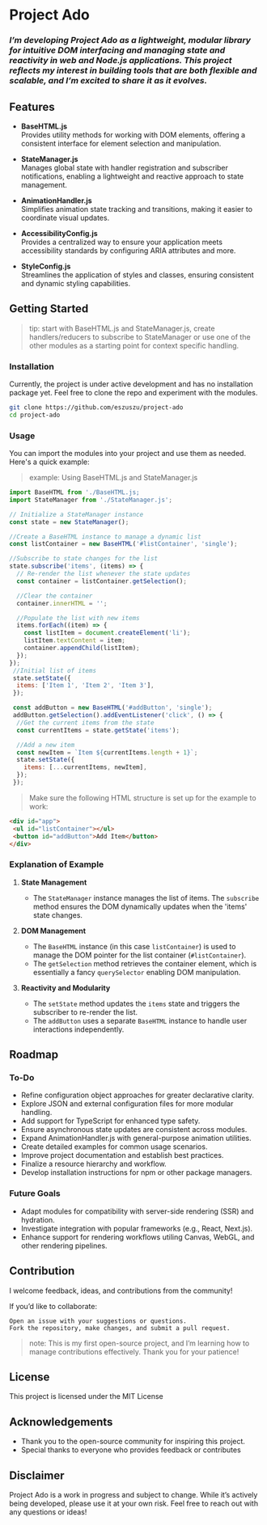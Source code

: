 # Project Ado
### *I’m developing Project Ado as a lightweight, modular library for intuitive DOM interfacing and managing state and reactivity in web and Node.js applications. This project reflects my interest in building tools that are both flexible and scalable, and I’m excited to share it as it evolves.*



## Features  

- **BaseHTML.js**  
  Provides utility methods for working with DOM elements, offering a consistent interface for element selection and manipulation.  

- **StateManager.js**  
  Manages global state with handler registration and subscriber notifications, enabling a lightweight and reactive approach to state management.  

- **AnimationHandler.js**  
  Simplifies animation state tracking and transitions, making it easier to coordinate visual updates.  

- **AccessibilityConfig.js**  
  Provides a centralized way to ensure your application meets accessibility standards by configuring ARIA attributes and more.  

- **StyleConfig.js**  
  Streamlines the application of styles and classes, ensuring consistent and dynamic styling capabilities.  


## Getting Started

  > tip: start with BaseHTML.js and StateManager.js, create handlers/reducers to subscribe to StateManager or use one of the other modules as a starting point for context specific handling.

### Installation
Currently, the project is under active development and has no installation package yet. Feel free to clone the repo and experiment with the modules.

```bash
git clone https://github.com/eszuszu/project-ado
cd project-ado
```
### Usage
You can import the modules into your project and use them as needed. Here's a quick example:

  >example: Using BaseHTML.js and StateManager.js
  ```javascript
  import BaseHTML from './BaseHTML.js;
  import StateManager from './StateManager.js';

  // Initialize a StateManager instance
  const state = new StateManager();
  
  //Create a BaseHTML instance to manage a dynamic list
  const listContainer = new BaseHTML('#listContainer', 'single');

  //Subscribe to state changes for the list
  state.subscribe('items', (items) => {
    // Re-render the list whenever the state updates
    const container = listContainer.getSelection();

    //Clear the container
    container.innerHTML = '';

    //Populate the list with new items
    items.forEach((item) => {
      const listItem = document.createElement('li');
      listItem.textContent = item;
      container.appendChild(listItem);
    });
  });
   //Initial list of items
   state.setState({
    items: ['Item 1', 'Item 2', 'Item 3'],
   });

   const addButton = new BaseHTML('#addButton', 'single');
   addButton.getSelection().addEventListener('click', () => {
    //Get the current items from the state
    const currentItems = state.getState('items');

    //Add a new item
    const newItem = `Item ${currentItems.length + 1}`;
    state.setState({
      items: [...currentItems, newItem],
    });
   });
   ```
  >Make sure the following HTML structure is set up for the example to work:
   ```HTML
  <div id="app">
    <ul id="listContainer"></ul>
    <button id="addButton">Add Item</button>
  </div>
  ```

### Explanation of Example

1. **State Management**
   - The `StateManager` instance manages the list of items. The `subscribe` method ensures the DOM dynamically updates when the 'items' state changes.

2. **DOM Management**
   - The `BaseHTML` instance (in this case `listContainer`) is used to manage the DOM pointer for the list container (`#listContainer`).
   - The `getSelection` method retrieves the container element, which is essentially a fancy `querySelector` enabling DOM manipulation.

3. **Reactivity and Modularity**
   - The `setState` method updates the `items` state and triggers the subscriber to re-render the list.
   - The `addButton` uses a separate `BaseHTML` instance to handle user interactions independently.




## Roadmap

### To-Do
  - Refine configuration object approaches for greater declarative clarity.
  - Explore JSON and external configuration files for more modular handling.
  - Add support for TypeScript for enhanced type safety.
  - Ensure asynchronous state updates are consistent across modules.
  - Expand AnimationHandler.js with general-purpose animation utilities.
  - Create detailed examples for common usage scenarios.
  - Improve project documentation and establish best practices.
  - Finalize a resource hierarchy and workflow.
  - Develop installation instructions for npm or other package managers.

### Future Goals
  - Adapt modules for compatibility with server-side rendering (SSR) and hydration.
  - Investigate integration with popular frameworks (e.g., React, Next.js).
  - Enhance support for rendering workflows utiling Canvas, WebGL, and other rendering pipelines.

## Contribution
I welcome feedback, ideas, and contributions from the community!

If you’d like to collaborate:

    Open an issue with your suggestions or questions.
    Fork the repository, make changes, and submit a pull request.

>note: This is my first open-source project, and I’m learning how to manage contributions effectively. Thank you for your patience!

## License
This project is licensed under the MIT License

## Acknowledgements
  - Thank you to the open-source community for inspiring this project.
  - Special thanks to everyone who provides feedback or contributes

## Disclaimer
Project Ado is a work in progress and subject to change. While it’s actively being developed, please use it at your own risk. Feel free to reach out with any questions or ideas!
